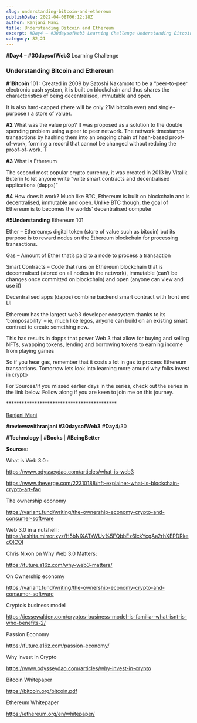 ```yaml
---
slug: understanding-bitcoin-and-ethereum
publishDate: 2022-04-08T06:12:18Z
author: Ranjani Mani
title: Understanding Bitcoin and Ethereum 
excerpt: #Day4 – #30daysofWeb3 Learning Challenge Understanding Bitcoin and Ethereum #1Bitcoin 101 : Created in 2009 by Satoshi Nakamoto to be a “peer-to-peer electronic cash system, it is built on blockchain and thus shares the characteristics of being decentralised, immutable and open. It is also hard-capped (there will be only 21M bitcoin ever) and single-purpose (  ... 
category: 82,21
---
```


**#Day4** – **#30daysofWeb3** Learning Challenge

### Understanding Bitcoin and Ethereum

**#1Bitcoin** 101 : Created in 2009 by Satoshi Nakamoto to be a “peer-to-peer electronic cash system, it is built on blockchain and thus shares the characteristics of being decentralised, immutable and open.

It is also hard-capped (there will be only 21M bitcoin ever) and single-purpose ( a store of value).

**#2** What was the value prop? It was proposed as a solution to the double spending problem using a peer to peer network. The network timestamps transactions by hashing them into an ongoing chain of hash-based proof-of-work, forming a record that cannot be changed without redoing the proof-of-work. T

**#3** What is Ethereum

The second most popular crypto currency, it was created in 2013 by Vitalik Buterin to let anyone write “write smart contracts and decentralised applications (dapps)”

**#4** How does it work? Much like BTC, Ethereum is built on blockchain and is decentralised, immutable and open. Unlike BTC though, the goal of Ethereum is to becomes the worlds’ decentralised computer

**#5Understanding** Ethereum 101

Ether – Ethereum;s digital token (store of value such as bitcoin) but its purpose is to reward nodes on the Ethereum blockchain for processing transactions.

Gas – Amount of Ether that’s paid to a node to process a transaction

Smart Contracts – Code that runs on Ethereum blockchain that is decentralised (stored on all nodes in the network), immutable (can’t be changes once committed on blockchain) and open (anyone can view and use it)

Decentralised apps (dapps) combine backend smart contract with front end UI

Ethereum has the largest web3 developer ecosystem thanks to its ‘composability’ – ie, much like legos, anyone can build on an existing smart contract to create something new.

This has results in dapps that power Web 3 that allow for buying and selling NFTs, swapping tokens, lending and borrowing tokens to earning income from playing games

So if you hear gas, remember that it costs a lot in gas to process Ethereum transactions. Tomorrow lets look into learning more around why folks invest in crypto

For Sources/if you missed earlier days in the series, check out the series in the link below. Follow along if you are keen to join me on this journey.

\*\*\*\*\*\*\*\*\*\*\*\*\*\*\*\*\*\*\*\*\*\*\*\*\*\*\*\*\*\*\*\*\*\*\*\*\*\*\*\*\*\*\*

[Ranjani Mani](https://www.linkedin.com/feed/#)

**#reviewswithranjani** **#30daysofWeb3** **#Day4**/30

**#Technology** | **#Books** | **#BeingBetter**

**Sources:**

What is Web 3.0 :

<https://www.odysseydao.com/articles/what-is-web3>

<https://www.theverge.com/22310188/nft-explainer-what-is-blockchain-crypto-art-faq>

The ownership economy

<https://variant.fund/writing/the-ownership-economy-crypto-and-consumer-software>

Web 3.0 in a nutshell : <https://eshita.mirror.xyz/H5bNIXATsWUv%5FQbbEz6lckYcgAa2rhXEPDRkecOlCOI>

Chris Nixon on Why Web 3.0 Matters:

<https://future.a16z.com/why-web3-matters/>

On Ownership economy

<https://variant.fund/writing/the-ownership-economy-crypto-and-consumer-software>

Crypto’s business model

<https://jessewalden.com/cryptos-business-model-is-familiar-what-isnt-is-who-benefits-2/>

Passion Economy

<https://future.a16z.com/passion-economy/>

Why invest in Crypto

<https://www.odysseydao.com/articles/why-invest-in-crypto>

Bitcoin Whitepaper

<https://bitcoin.org/bitcoin.pdf>

Ethereum Whitepaper

<https://ethereum.org/en/whitepaper/>
